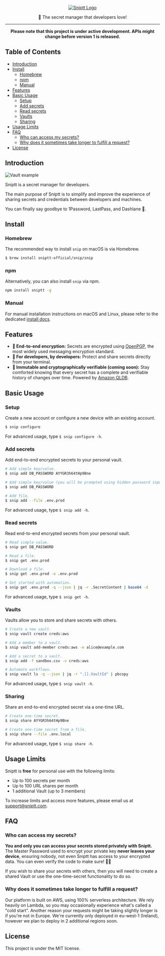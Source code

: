 <p align="center" style="text-align:center;">
  <a href="https://sniptt.com">
    <img src="./assets/readme-hero-logo.svg" alt="Sniptt Logo" />
  </a>
</p>

<div align="center">
 🔐 The secret manager that developers love!
</div>

***

<div align="center">
  <b>Please note that this project is under active development. APIs might change before version 1 is released.</b>
</div>

## Table of Contents

*   [Introduction](#introduction)
*   [Install](#install)
    *   [Homebrew](#homebrew)
    *   [npm](#npm)
    *   [Manual](#manual)
*   [Features](#features)
*   [Basic Usage](#basic-usage)
    *   [Setup](#setup)
    *   [Add secrets](#add-secrets)
    *   [Read secrets](#read-secrets)
    *   [Vaults](#vaults)
    *   [Sharing](#sharing)
*   [Usage Limits](#usage-limits)
*   [FAQ](#faq)
    *   [Who can access my secrets?](#who-can-access-my-secrets)
    *   [Why does it sometimes take longer to fulfill a request?](#why-does-it-sometimes-take-longer-to-fulfill-a-request)
*   [License](#license)

## Introduction

<img src="https://www.sniptt.com/img/terminal/vault-example.gif" alt="Vault example" />

Sniptt is a secret manager for developers.

The main purpose of Sniptt is to simplify and improve the experience of sharing secrets and credentials between developers and machines.

You can finally say goodbye to 1Password, LastPass, and Dashlane 👋.

## Install

### Homebrew

The recommended way to install `snip` on macOS is via Homebrew.

```sh
$ brew install sniptt-official/snip/snip
```

### npm

Alternatively, you can also install `snip` via npm.

```sh
npm install sniptt -g
```

### Manual

For manual installation instructions on macOS and Linux, please refer to the dedicated [install docs](./docs/manual-install.md).

## Features

*   **🔐 End-to-end encryption:** Secrets are encrypted using [OpenPGP](https://www.openpgp.org/), the most widely used messaging encryption standard.
*   **👾 For developers, by developers:** Protect and share secrets directly from your terminal.
*   **🔗 Immutable and cryptographically verifiable (coming soon):** Stay comforted knowing that every secret has a complete and verifiable history of changes over time. Powered by [Amazon QLDB](https://aws.amazon.com/qldb/).

## Basic Usage

### Setup

Create a new account or configure a new device with an existing account.

```sh
$ snip configure
```

For advanced usage, type `$ snip configure -h`.

### Add secrets

Add end-to-end encrypted secrets to your personal vault.

```sh
# Add simple key/value.
$ snip add DB_PASSWORD AYYGR3h64tHp9Bne

# Add simple key/value (you will be prompted using hidden password input)
$ snip add DB_PASSWORD

# Add file.
$ snip add --file .env.prod
```

For advanced usage, type `$ snip add -h`.

### Read secrets

Read end-to-end encrypted secrets from your personal vault.

```sh
# Read simple value.
$ snip get DB_PASSWORD

# Read a file.
$ snip get .env.prod

# Download a file.
$ snip get .env.prod -o .env.prod

# Get started with automation.
$ snip get .env.prod -q --json | jq -r .SecretContent | base64 -d
```

For advanced usage, type `$ snip get -h`.

### Vaults

Vaults allow you to store and share secrets with others.

```sh
# Create a new vault.
$ snip vault create creds:aws

# Add a member to a vault.
$ snip vault add-member creds:aws -e alice@example.com

# Add a secret to a vault.
$ snip add -f sandbox.csv -v creds:aws

# Automate workflows.
$ snip vault ls -q --json | jq -r ".[].VaultId" | pbcopy
```

For advanced usage, type `$ snip vault -h`.

### Sharing

Share an end-to-end encrypted secret via a one-time URL.

```sh
# Create one-time secret.
$ snip share AYYGR3h64tHp9Bne

# Create one-time secret from a file.
$ snip share --file .env.local
```

For advanced usage, type `$ snip share -h`.

## Usage Limits

Sniptt is **free** for personal use with the following limits:

*   Up to 100 secrets per month
*   Up to 100 URL shares per month
*   1 additional Vault (up to 3 members)

To increase limits and access more features, please email us at support@sniptt.com.

## FAQ

### Who can access my secrets?

**You and only you can access your secrets stored privately with Sniptt.** The Master Password used to encrypt your private key **never leaves your device**, ensuring nobody, not even Sniptt has access to your encrypted data. You can even verify the code to make sure! 🕵️‍♂️

If you wish to share your secrets with others, then you will need to create a shared Vault or use the one-time-secret functionality to do so.

### Why does it sometimes take longer to fulfill a request?

Our platform is built on AWS, using 100% serverless architecture. We rely heavily on Lambda, so you may occasionally experience what's called a "cold start". Another reason your requests might be taking slightly longer is if you're not in Europe. We're currently only deployed in eu-west-1 (Ireland), however we plan to deploy in 2 additional regions soon.

## License

This project is under the MIT license.
